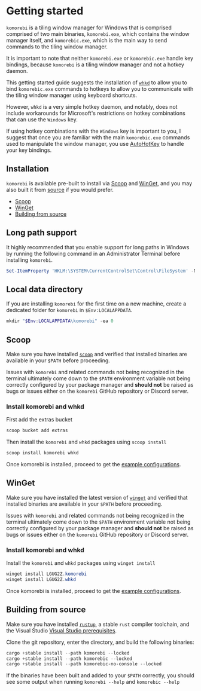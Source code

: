 # Getting started

`komorebi` is a tiling window manager for Windows that is comprised comprised
of two main binaries, `komorebi.exe`, which contains the window manager itself,
and `komorebic.exe`, which is the main way to send commands to the tiling
window manager.

It is important to note that neither `komorebi.exe` or `komorebic.exe` handle
key bindings, because `komorebi` is a tiling window manager and not a hotkey
daemon.

This getting started guide suggests the installation of
[`whkd`](https://github.com/LGUG2Z/whkd) to allow you to bind `komorebic.exe`
commands to hotkeys to allow you to communicate with the tiling window manager
using keyboard shortcuts.

However, `whkd` is a very simple hotkey daemon, and notably, does not include
workarounds for Microsoft's restrictions on hotkey combinations that can use
the `Windows` key.

If using hotkey combinations with the `Windows` key is important to you, I
suggest that once you are familiar with the main `komorebic.exe` commands used
to manipulate the window manager, you use
[AutoHotKey](https://www.autohotkey.com/) to handle your key bindings.

## Installation

`komorebi` is available pre-built to install via
[Scoop](https://scoop.sh/#/apps?q=komorebi) and
[WinGet](https://winget.run/pkg/LGUG2Z/komorebi), and you may also built
it from [source](https://github.com/LGUG2Z/komorebi) if you would prefer.

 - [Scoop](#scoop)
 - [WinGet](#winget)
 - [Building from source](#building-from-source)

## Long path support

It highly recommended that you enable support for long paths in Windows by
running the following command in an Administrator Terminal before installing
`komorebi`.

```powershell
Set-ItemProperty 'HKLM:\SYSTEM\CurrentControlSet\Control\FileSystem' -Name 'LongPathsEnabled' -Value 1
```

## Local data directory

If you are installing `komorebi` for the first time on a new machine, create a
dedicated folder for `komorebi` in `$Env:LOCALAPPDATA`.

```powershell
mkdir "$Env:LOCALAPPDATA\komorebi" -ea 0
```

## Scoop

Make sure you have installed [`scoop`](https://scoop.sh) and verified that
installed binaries are available in your `$PATH` before proceeding.

Issues with `komorebi` and related commands not being recognized in the
terminal ultimately come down to the `$PATH` environment variable not being
correctly configured by your package manager and **should not** be raised as
bugs or issues either on the `komorebi` GitHub repository or Discord server.

### Install komorebi and whkd

First add the extras bucket

```powershell
scoop bucket add extras
```

Then install the `komorebi` and `whkd` packages using `scoop install`

```powershell
scoop install komorebi whkd
```

Once komorebi is installed, proceed to get the [example
configurations](example-configurations.md).

## WinGet

Make sure you have installed the latest version of
[`winget`](https://learn.microsoft.com/en-us/windows/package-manager/winget/)
and verified that installed binaries are available in your `$PATH` before
proceeding.

Issues with `komorebi` and related commands not being recognized in the
terminal ultimately come down to the `$PATH` environment variable not being
correctly configured by your package manager and **should not** be raised as
bugs or issues either on the `komorebi` GitHub repository or Discord server.

### Install komorebi and whkd

Install the `komorebi` and `whkd` packages using `winget install`

```powershell
winget install LGUG2Z.komorebi
winget install LGUG2Z.whkd
```

Once komorebi is installed, proceed to get the [example
configurations](example-configurations.md).

## Building from source

Make sure you have installed [`rustup`](https://rustup.rs), a stable `rust`
compiler toolchain, and the Visual Studio [Visual Studio
prerequisites](https://rust-lang.github.io/rustup/installation/windows-msvc.html).

Clone the git repository, enter the directory, and build the following binaries:

```powershell
cargo +stable install --path komorebi --locked
cargo +stable install --path komorebic --locked
cargo +stable install --path komorebic-no-console --locked
```

If the binaries have been built and added to your `$PATH` correctly, you should
see some output when running `komorebi --help` and `komorebic --help`

